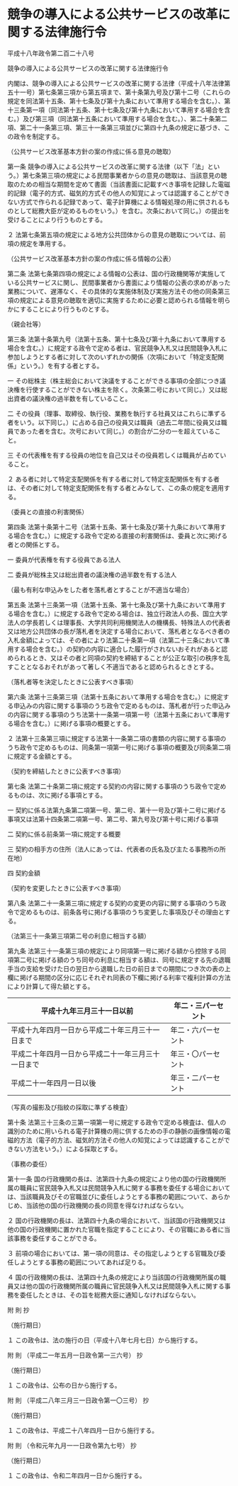 # 競争の導入による公共サービスの改革に関する法律施行令

平成十八年政令第二百二十八号

競争の導入による公共サービスの改革に関する法律施行令

内閣は、競争の導入による公共サービスの改革に関する法律（平成十八年法律第五十一号）第七条第三項から第五項まで、第十条第九号及び第十二号（これらの規定を同法第十五条、第十七条及び第十九条において準用する場合を含む。）、第十三条第一項（同法第十五条、第十七条及び第十九条において準用する場合を含む。）及び第三項（同法第十五条において準用する場合を含む。）、第二十条第二項、第二十一条第三項、第三十一条第三項並びに第四十九条の規定に基づき、この政令を制定する。

（公共サービス改革基本方針の案の作成に係る意見の聴取）

第一条 競争の導入による公共サービスの改革に関する法律（以下「法」という。）第七条第三項の規定による民間事業者からの意見の聴取は、当該意見の聴取のための相当な期間を定めて書面（当該書面に記載すべき事項を記録した電磁的記録（電子的方式、磁気的方式その他人の知覚によっては認識することができない方式で作られる記録であって、電子計算機による情報処理の用に供されるものとして総務大臣が定めるものをいう。）を含む。次条において同じ。）の提出を受けることにより行うものとする。

２ 法第七条第五項の規定による地方公共団体からの意見の聴取については、前項の規定を準用する。

（公共サービス改革基本方針の案の作成に係る情報の公表）

第二条 法第七条第四項の規定による情報の公表は、国の行政機関等が実施している公共サービスに関し、民間事業者から書面により情報の公表の求めがあった業務について、遅滞なく、その具体的な実施体制及び実施方法その他の同条第三項の規定による意見の聴取を適切に実施するために必要と認められる情報を明らかにすることにより行うものとする。

（親会社等）

第三条 法第十条第九号（法第十五条、第十七条及び第十九条において準用する場合を含む。）に規定する政令で定める者は、官民競争入札又は民間競争入札に参加しようとする者に対して次のいずれかの関係（次項において「特定支配関係」という。）を有する者とする。

一 その総株主（株主総会において決議をすることができる事項の全部につき議決権を行使することができない株主を除く。次条第二号において同じ。）又は総出資者の議決権の過半数を有していること。

二 その役員（理事、取締役、執行役、業務を執行する社員又はこれらに準ずる者をいう。以下同じ。）に占める自己の役員又は職員（過去二年間に役員又は職員であった者を含む。次号において同じ。）の割合が二分の一を超えていること。

三 その代表権を有する役員の地位を自己又はその役員若しくは職員が占めていること。

２ ある者に対して特定支配関係を有する者に対して特定支配関係を有する者は、その者に対して特定支配関係を有する者とみなして、この条の規定を適用する。

（委員との直接の利害関係）

第四条 法第十条第十二号（法第十五条、第十七条及び第十九条において準用する場合を含む。）に規定する政令で定める直接の利害関係は、委員と次に掲げる者との関係とする。

一 委員が代表権を有する役員である法人

二 委員が総株主又は総出資者の議決権の過半数を有する法人

（最も有利な申込みをした者を落札者とすることが不適当な場合）

第五条 法第十三条第一項（法第十五条、第十七条及び第十九条において準用する場合を含む。）に規定する政令で定める場合は、独立行政法人の長、国立大学法人の学長若しくは理事長、大学共同利用機関法人の機構長、特殊法人の代表者又は地方公共団体の長が落札者を決定する場合において、落札者となるべき者の入札金額によっては、その者により法第二十条第一項（法第二十三条において準用する場合を含む。）の契約の内容に適合した履行がされないおそれがあると認められるとき、又はその者と同項の契約を締結することが公正な取引の秩序を乱すこととなるおそれがあって著しく不適当であると認められるときとする。

（落札者等を決定したときに公表すべき事項）

第六条 法第十三条第三項（法第十五条において準用する場合を含む。）に規定する申込みの内容に関する事項のうち政令で定めるものは、落札者が行った申込みの内容に関する事項のうち法第十一条第一項第一号（法第十五条において準用する場合を含む。）に掲げる事項の概要とする。

２ 法第十三条第三項に規定する法第十一条第二項の書類の内容に関する事項のうち政令で定めるものは、同条第一項第一号に掲げる事項の概要及び同条第二項に規定する金額とする。

（契約を締結したときに公表すべき事項）

第七条 法第二十条第二項に規定する契約の内容に関する事項のうち政令で定めるものは、次に掲げる事項とする。

一 契約に係る法第九条第二項第一号、第二号、第十一号及び第十二号に掲げる事項又は法第十四条第二項第一号、第二号、第九号及び第十号に掲げる事項

二 契約に係る前条第一項に規定する概要

三 契約の相手方の住所（法人にあっては、代表者の氏名及び主たる事務所の所在地）

四 契約金額

（契約を変更したときに公表すべき事項）

第八条 法第二十一条第三項に規定する契約の変更の内容に関する事項のうち政令で定めるものは、前条各号に掲げる事項のうち変更した事項及びその理由とする。

（法第三十一条第三項第二号の利息に相当する額）

第九条 法第三十一条第三項の規定により同項第一号に掲げる額から控除する同項第二号に掲げる額のうち同号の利息に相当する額は、同号に規定する先の退職手当の支給を受けた日の翌日から退職した日の前日までの期間につき次の表の上欄に掲げる期間の区分に応じそれぞれ同表の下欄に掲げる利率で複利計算の方法により計算して得た額とする。

平成十九年三月三十一日以前 | 年二・三パーセント  
---|---  
平成十九年四月一日から平成二十年三月三十一日まで | 年二・六パーセント  
平成二十年四月一日から平成二十一年三月三十一日まで | 年三・〇パーセント  
平成二十一年四月一日以後 | 年三・二パーセント  
  
（写真の撮影及び指紋の採取に準ずる検査）

第十条 法第三十三条の三第一項第一号に規定する政令で定める検査は、個人の識別のために用いられる電子計算機の用に供するための手の静脈の画像情報の電磁的方法（電子的方法、磁気的方法その他人の知覚によっては認識することができない方法をいう。）による採取とする。

（事務の委任）

第十一条 国の行政機関の長は、法第四十九条の規定により他の国の行政機関所属の職員に官民競争入札又は民間競争入札に関する事務を委任する場合においては、当該職員及びその官職並びに委任しようとする事務の範囲について、あらかじめ、当該他の国の行政機関の長の同意を得なければならない。

２ 国の行政機関の長は、法第四十九条の場合において、当該国の行政機関又は他の国の行政機関に置かれた官職を指定することにより、その官職にある者に当該事務を委任することができる。

３ 前項の場合においては、第一項の同意は、その指定しようとする官職及び委任しようとする事務の範囲についてあれば足りる。

４ 国の行政機関の長は、法第四十九条の規定により当該国の行政機関所属の職員又は他の国の行政機関所属の職員に官民競争入札又は民間競争入札に関する事務を委任したときは、その旨を総務大臣に通知しなければならない。

附 則 抄

（施行期日）

１ この政令は、法の施行の日（平成十八年七月七日）から施行する。

附 則 （平成二一年五月一日政令第一三六号） 抄

（施行期日）

１ この政令は、公布の日から施行する。

附 則 （平成二八年三月三一日政令第一〇三号） 抄

（施行期日）

１ この政令は、平成二十八年四月一日から施行する。

附 則 （令和元年九月一一日政令第九七号） 抄

（施行期日）

１ この政令は、令和二年四月一日から施行する。
